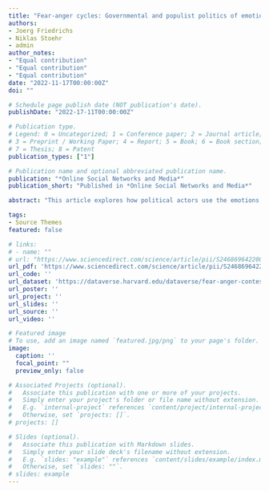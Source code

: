 ```yaml
---
title: "Fear-anger cycles: Governmental and populist politics of emotion (2022) Online Social Networks and Media"
authors:
- Joerg Friedrichs
- Niklas Stoehr
- admin
author_notes:
- "Equal contribution"
- "Equal contribution"
- "Equal contribution"
date: "2022-11-17T00:00:00Z"
doi: ""

# Schedule page publish date (NOT publication's date).
publishDate: "2022-17-11T00:00:00Z"

# Publication type.
# Legend: 0 = Uncategorized; 1 = Conference paper; 2 = Journal article;
# 3 = Preprint / Working Paper; 4 = Report; 5 = Book; 6 = Book section;
# 7 = Thesis; 8 = Patent
publication_types: ["1"]

# Publication name and optional abbreviated publication name.
publication: "*Online Social Networks and Media*"
publication_short: "Published in *Online Social Networks and Media*"

abstract: "This article explores how political actors use the emotions of fear and anger in what we call fear-anger contests. Our theory distinguishes between governmental and populist actors and posits that, in a contest for media attention and the hearts and minds of citizens, populists pursue a politics of anger whereas governmental actors pursue a politics of fear. To evaluate the theory, we examine two episodes of contentious politics: the 2016 Brexit referendum and the election of Donald Trump in the same year. We rely on automated sentiment analysis, using machine learning and emotion dictionaries to examine a dataset of social media posts on Twitter. In the case of Brexit, we find a fear-anger contest between Remain (“Project Fear”) and Leave (“Project Anger”). In the case of the 2016 US presidential election, we find a negativity contest where both parties reinforce each other’s negative emotions."

tags:
- Source Themes
featured: false

# links:
# - name: ""
# url: "https://www.sciencedirect.com/science/article/pii/S2468696422000428"
url_pdf: 'https://www.sciencedirect.com/science/article/pii/S2468696422000428/pdfft?md5=924c9488e369ba56fa49ad7b1fc33cea&pid=1-s2.0-S2468696422000428-main.pdf'
url_code: ''
url_dataset: 'https://dataverse.harvard.edu/dataverse/fear-anger-contests'
url_poster: ''
url_project: ''
url_slides: ''
url_source: ''
url_video: ''

# Featured image
# To use, add an image named `featured.jpg/png` to your page's folder. 
image:
  caption: ''
  focal_point: ""
  preview_only: false

# Associated Projects (optional).
#   Associate this publication with one or more of your projects.
#   Simply enter your project's folder or file name without extension.
#   E.g. `internal-project` references `content/project/internal-project/index.md`.
#   Otherwise, set `projects: []`.
# projects: []

# Slides (optional).
#   Associate this publication with Markdown slides.
#   Simply enter your slide deck's filename without extension.
#   E.g. `slides: "example"` references `content/slides/example/index.md`.
#   Otherwise, set `slides: ""`.
# slides: example
---
```



